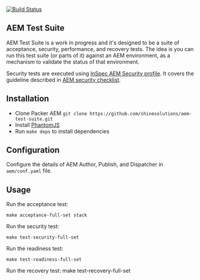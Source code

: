 [![Build Status](https://img.shields.io/travis/shinesolutions/aem-test-suite.svg)](http://travis-ci.org/shinesolutions/aem-test-suite)

AEM Test Suite
--------------

AEM Test Suite is a work in progress and it's designed to be a suite of acceptance, security, performance, and recovery tests. The idea is you can run this test suite (or parts of it) against an AEM environment, as a mechanism to validate the status of that environment.

Security tests are executed using [InSpec AEM Security profile](https://supermarket.chef.io/tools/inspec-aem-security). It covers the guideline described in [AEM security checklist](https://helpx.adobe.com/experience-manager/6-2/sites/administering/using/security-checklist.html).

Installation
------------

* Clone Packer AEM `git clone https://github.com/shinesolutions/aem-test-suite.git`
* Install [PhantomJS](https://github.com/teampoltergeist/poltergeist/tree/v1.17.0#installing-phantomjs)
* Run `make deps` to install dependencies

Configuration
-------------

Configure the details of AEM Author, Publish, and Dispatcher in `aem/conf.yaml` file.

Usage
-----

Run the acceptance test:

    make acceptance-full-set stack

Run the security test:

    make test-security-full-set

Run the readiness test:

    make test-readiness-full-set

Run the recovery test:
    make test-recovery-full-set
